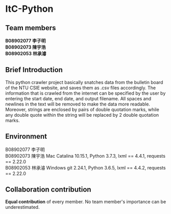# ItC-Python

## Team members

**B08902077 李子明**  
**B08902073 陳宇浩**  
**B08902053 林承濬**  

## Brief Introduction

This python crawler project basically snatches data from the bulletin board of the NTU CSIE website, and saves them as .csv files accordingly. The information that is crawled from the internet can be specified by the user by entering the start date, end date, and output filename. All spaces and newlines in the text will be removed to make the data more readable. Moreover, strings are enclosed by pairs of double quotation marks, while any double quote within the string will be replaced by 2 double quotation marks.

## Environment

B08902077 李子明  
B08902073 陳宇浩 Mac Catalina 10.15.1, Python 3.7.3, lxml == 4.4.1, requests == 2.22.0  
B08902053 林承濬 Windows git 2.24.1, Python 3.6.5, lxml == 4.4.2, requests == 2.22.0  

## Collaboration contribution 

**Equal contribution** of every member. No team member's importance can be underestimated. 

